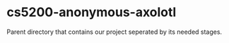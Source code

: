 # cs5200-anonymous-axolotl

Parent directory that contains our project seperated by its needed stages.
